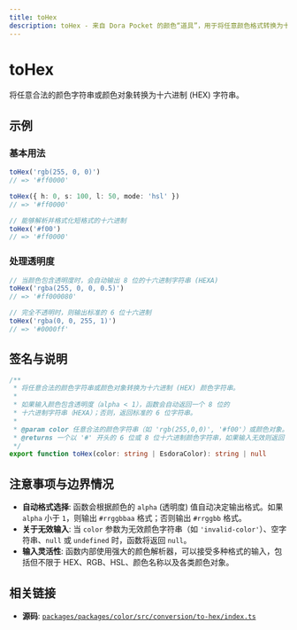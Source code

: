 ```yaml
---
title: toHex
description: toHex - 来自 Dora Pocket 的颜色“道具”，用于将任意颜色格式转换为十六进制 (HEX) 字符串。
---
```


# toHex

<!-- 1. 简介：一句话核心功能描述 -->

将任意合法的颜色字符串或颜色对象转换为十六进制 (HEX) 字符串。

<!-- 2. 示例：由核心功能和从测试用例中提炼的场景组成 -->

## 示例

### 基本用法

```typescript
toHex('rgb(255, 0, 0)')
// => '#ff0000'

toHex({ h: 0, s: 100, l: 50, mode: 'hsl' })
// => '#ff0000'

// 能够解析并格式化短格式的十六进制
toHex('#f00')
// => '#ff0000'
```

### 处理透明度

```typescript
// 当颜色包含透明度时，会自动输出 8 位的十六进制字符串 (HEXA)
toHex('rgba(255, 0, 0, 0.5)')
// => '#ff000080'

// 完全不透明时，则输出标准的 6 位十六进制
toHex('rgba(0, 0, 255, 1)')
// => '#0000ff'
```

<!-- 3. 签名与说明：合并了签名、参数、返回值的唯一技术核心 -->

## 签名与说明

```typescript
/**
 * 将任意合法的颜色字符串或颜色对象转换为十六进制 (HEX) 颜色字符串。
 *
 * 如果输入颜色包含透明度（alpha < 1），函数会自动返回一个 8 位的
 * 十六进制字符串（HEXA）；否则，返回标准的 6 位字符串。
 *
 * @param color 任意合法的颜色字符串（如 'rgb(255,0,0)', '#f00'）或颜色对象。
 * @returns 一个以 '#' 开头的 6 位或 8 位十六进制颜色字符串，如果输入无效则返回 null。
 */
export function toHex(color: string | EsdoraColor): string | null
```

<!-- 4. 注意事项与边界情况：建立用户信任 -->

## 注意事项与边界情况

- **自动格式选择**: 函数会根据颜色的 `alpha` (透明度) 值自动决定输出格式。如果 `alpha` 小于 `1`，则输出 `#rrggbbaa` 格式；否则输出 `#rrggbb` 格式。
- **关于无效输入**: 当 `color` 参数为无效颜色字符串（如 `'invalid-color'`）、空字符串、`null` 或 `undefined` 时，函数将返回 `null`。
- **输入灵活性**: 函数内部使用强大的颜色解析器，可以接受多种格式的输入，包括但不限于 HEX、RGB、HSL、颜色名称以及各类颜色对象。

<!-- 5. 相关链接：提供相关函数及源码的链接 -->

## 相关链接

- **源码**: [`packages/packages/color/src/conversion/to-hex/index.ts`](https://github.com/esdora-js/esdora/blob/main/packages/packages/color/src/conversion/to-hex/index.ts)
